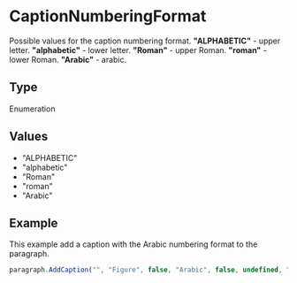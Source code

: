 # CaptionNumberingFormat

Possible values for the caption numbering format.**"ALPHABETIC"** - upper letter.**"alphabetic"** - lower letter.**"Roman"** - upper Roman.**"roman"** - lower Roman.**"Arabic"** - arabic.

## Type

Enumeration

## Values

- "ALPHABETIC"
- "alphabetic"
- "Roman"
- "roman"
- "Arabic"


## Example

This example add a caption with the Arabic numbering format to the paragraph.

```javascript editor-xlsx
paragraph.AddCaption("", "Figure", false, "Arabic", false, undefined, "hyphen");
```
